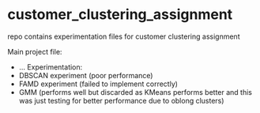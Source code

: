 # customer_clustering_assignment

repo contains experimentation files for customer clustering assignment

Main project file: <br>
- ...
Experimentation: <br>
- DBSCAN experiment (poor performance)
- FAMD experiment (failed to implement correctly)
- GMM (performs well but discarded as KMeans performs better and this was just testing for better performance due to oblong clusters)
